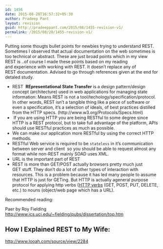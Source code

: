 ```yaml
---
id: 1456
date: 2015-08-28T16:57:32+05:30
author: Pradeep Pant
layout: revision
guid: http://pradeeppant.com/2015/08/1455-revision-v1/
permalink: /2015/08/28/1455-revision-v1/
---
```

<div>
  Putting some thougts bullet points for newbies trying to understand REST. Sometimes I observed that actual documentation on the web sometimes is too technical or abstract. These are just broad points which in my view REST is ..of course I made these points based on my reading and experience with working with REST. It doesn&#8217;t replace any of REST documentation. Advised to go through references given at the end for detaled study.
</div>

<div>
</div>

<div>
  <ul>
    <li>
      REST  <strong>REpresentational State Transfer</strong> is a design pattern/design concept (architecture) used in web applications for managing state information: Means REST is not a tool/techology/specification/protocol. In other words, REST isn&#8217;t a tangible thing like a piece of software or even a specification, it&#8217;s a selection of ideals, of best practices distilled from the HTTP specs. (http://www.w3.org/Protocols/Specs.html)
    </li>
    <li>
       If you are using HTTP you are being RESTful to some degree since HTTP is a REST protocol, but to take full advantage of the platform, APIs should use RESTful practices as much as possible.
    </li>
    <li>
      We can make our application more RESTful by using the correct HTTP methods.
    </li>
    <li>
      RESTful Web service is required to be <code>stateless</code> in it&#8217;s communication between server and client  so you should be able to request almost any format while non-REST mainly SOAD uses XML.
    </li>
    <li>
      URL is the important part of REST
    </li>
    <li>
      REST is more than GET/POST actually browsers pretty much just GET stuff. They don&#8217;t do a lot of other types of interaction with resources. This is a problem because it has led many people to assume that HTTP is just for GETing. But HTTP is actually ageneral purpose protocol for applying http verbs (<a href="http://www.wikiwand.com/en/HTTP_verbs">HTTP verbs</a> (GET, POST, PUT, DELETE, etc.) to nouns (object/web page which has a URL).
    </li>
  </ul>
</div>

Recommended reading:

Paer by Roy Fielding http://www.ics.uci.edu/~fielding/pubs/dissertation/top.htm

## How I Explained REST to My Wife:

http://www.looah.com/source/view/2284